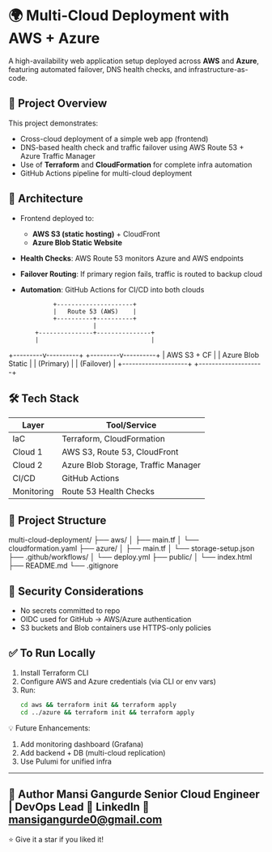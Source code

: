 # 🌍 Multi-Cloud Deployment with AWS + Azure

A high-availability web application setup deployed across **AWS** and **Azure**, featuring automated failover, DNS health checks, and infrastructure-as-code.

## 🚀 Project Overview

This project demonstrates:
- Cross-cloud deployment of a simple web app (frontend)
- DNS-based health check and traffic failover using AWS Route 53 + Azure Traffic Manager
- Use of **Terraform** and **CloudFormation** for complete infra automation
- GitHub Actions pipeline for multi-cloud deployment

## 🧱 Architecture

- Frontend deployed to:
  - **AWS S3 (static hosting)** + CloudFront
  - **Azure Blob Static Website**
- **Health Checks**: AWS Route 53 monitors Azure and AWS endpoints
- **Failover Routing**: If primary region fails, traffic is routed to backup cloud
- **Automation**: GitHub Actions for CI/CD into both clouds

               +---------------------+
               |   Route 53 (AWS)    |
               +----------+----------+
                          |
          +---------------+---------------+
          |                               |
+---------v----------+          +---------v----------+
|   AWS S3 + CF      |          |  Azure Blob Static |
|   (Primary)        |          |  (Failover)        |
+--------------------+          +--------------------+

## 🛠️ Tech Stack

| Layer         | Tool/Service           |
|---------------|------------------------|
| IaC           | Terraform, CloudFormation |
| Cloud 1       | AWS S3, Route 53, CloudFront |
| Cloud 2       | Azure Blob Storage, Traffic Manager |
| CI/CD         | GitHub Actions         |
| Monitoring    | Route 53 Health Checks |

## 📁 Project Structure

multi-cloud-deployment/
├── aws/
│ ├── main.tf
│ └── cloudformation.yaml
├── azure/
│ ├── main.tf
│ └── storage-setup.json
├── .github/workflows/
│ └── deploy.yml
├── public/
│ └── index.html
├── README.md
└── .gitignore

## 🔐 Security Considerations

- No secrets committed to repo
- OIDC used for GitHub → AWS/Azure authentication
- S3 buckets and Blob containers use HTTPS-only policies

## ✅ To Run Locally

1. Install Terraform CLI
2. Configure AWS and Azure credentials (via CLI or env vars)
3. Run:
   ```bash
   cd aws && terraform init && terraform apply
   cd ../azure && terraform init && terraform apply

   
💡 Future Enhancements:
1. Add monitoring dashboard (Grafana)
2. Add backend + DB (multi-cloud replication)
3. Use Pulumi for unified infra

---------------------------------------------------------------------------------------------------------------------------------------------------------------------------------------
👤 Author
Mansi Gangurde
Senior Cloud Engineer | DevOps Lead
🔗 LinkedIn
📧 mansigangurde0@gmail.com
---------------------------------------------------------------------------------------------------------------------------------------------------------------------------------------

⭐ Give it a star if you liked it!

